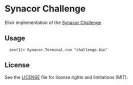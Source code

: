 # Synacor Challenge

Elixir implementation of the [Synacor Challenge](https://challenge.synacor.com)

## Usage

```
  iex(1)> Synacor.Terminal.run "challenge.bin"
```

## License

See the [LICENSE](LICENSE.md) file for license rights and limitations (MIT).
